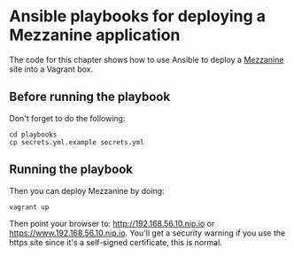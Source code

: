# Ansible playbooks for deploying a Mezzanine application

The code for this chapter shows how to use Ansible to deploy a
[Mezzanine][1] site into a Vagrant box.

## Before running the playbook

Don't forget to do the following:

    cd playbooks
    cp secrets.yml.example secrets.yml

## Running the playbook

Then you can deploy Mezzanine by doing:

    vagrant up

Then point your browser to: <http://192.168.56.10.nip.io> or
<https://www.192.168.56.10.nip.io>. You'll get a security warning if you use the
https site since it's a self-signed certificate, this is normal.

[1]: http://mezzanine.jupo.org
